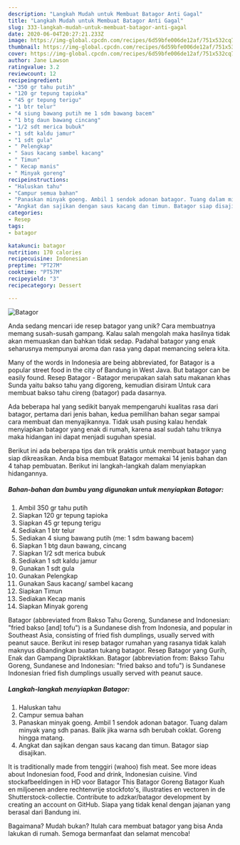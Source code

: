 ```yaml
---
description: "Langkah Mudah untuk Membuat Batagor Anti Gagal"
title: "Langkah Mudah untuk Membuat Batagor Anti Gagal"
slug: 333-langkah-mudah-untuk-membuat-batagor-anti-gagal
date: 2020-06-04T20:27:21.233Z
image: https://img-global.cpcdn.com/recipes/6d59bfe006de12af/751x532cq70/batagor-foto-resep-utama.jpg
thumbnail: https://img-global.cpcdn.com/recipes/6d59bfe006de12af/751x532cq70/batagor-foto-resep-utama.jpg
cover: https://img-global.cpcdn.com/recipes/6d59bfe006de12af/751x532cq70/batagor-foto-resep-utama.jpg
author: Jane Lawson
ratingvalue: 3.2
reviewcount: 12
recipeingredient:
- "350 gr tahu putih"
- "120 gr tepung tapioka"
- "45 gr tepung terigu"
- "1 btr telur"
- "4 siung bawang putih me 1 sdm bawang bacem"
- "1 btg daun bawang cincang"
- "1/2 sdt merica bubuk"
- "1 sdt kaldu jamur"
- "1 sdt gula"
- " Pelengkap"
- " Saus kacang sambel kacang"
- " Timun"
- " Kecap manis"
- " Minyak goreng"
recipeinstructions:
- "Haluskan tahu"
- "Campur semua bahan"
- "Panaskan minyak goeng. Ambil 1 sendok adonan batagor. Tuang dalam minyak yang sdh panas. Balik jika warna sdh berubah coklat. Goreng hingga matang."
- "Angkat dan sajikan dengan saus kacang dan timun. Batagor siap disajikan."
categories:
- Resep
tags:
- batagor

katakunci: batagor 
nutrition: 170 calories
recipecuisine: Indonesian
preptime: "PT27M"
cooktime: "PT57M"
recipeyield: "3"
recipecategory: Dessert

---
```



![Batagor](https://img-global.cpcdn.com/recipes/6d59bfe006de12af/751x532cq70/batagor-foto-resep-utama.jpg)

Anda sedang mencari ide resep batagor yang unik? Cara membuatnya memang susah-susah gampang. Kalau salah mengolah maka hasilnya tidak akan memuaskan dan bahkan tidak sedap. Padahal batagor yang enak seharusnya mempunyai aroma dan rasa yang dapat memancing selera kita.

Many of the words in Indonesia are being abbreviated, for Batagor is a popular street food in the city of Bandung in West Java. But batagor can be easily found. Resep Batagor - Batagor merupakan salah satu makanan khas Sunda yaitu bakso tahu yang digoreng, kemudian disiram Untuk cara membuat bakso tahu cireng (batagor) pada dasarnya.

Ada beberapa hal yang sedikit banyak mempengaruhi kualitas rasa dari batagor, pertama dari jenis bahan, kedua pemilihan bahan segar sampai cara membuat dan menyajikannya. Tidak usah pusing kalau hendak menyiapkan batagor yang enak di rumah, karena asal sudah tahu triknya maka hidangan ini dapat menjadi suguhan spesial.


Berikut ini ada beberapa tips dan trik praktis untuk membuat batagor yang siap dikreasikan. Anda bisa membuat Batagor memakai 14 jenis bahan dan 4 tahap pembuatan. Berikut ini langkah-langkah dalam menyiapkan hidangannya.

<!--inarticleads1-->

##### Bahan-bahan dan bumbu yang digunakan untuk menyiapkan Batagor:

1. Ambil 350 gr tahu putih
1. Siapkan 120 gr tepung tapioka
1. Siapkan 45 gr tepung terigu
1. Sediakan 1 btr telur
1. Sediakan 4 siung bawang putih (me: 1 sdm bawang bacem)
1. Siapkan 1 btg daun bawang, cincang
1. Siapkan 1/2 sdt merica bubuk
1. Sediakan 1 sdt kaldu jamur
1. Gunakan 1 sdt gula
1. Gunakan  Pelengkap
1. Gunakan  Saus kacang/ sambel kacang
1. Siapkan  Timun
1. Sediakan  Kecap manis
1. Siapkan  Minyak goreng


Batagor (abbreviated from Bakso Tahu Goreng, Sundanese and Indonesian: &#34;fried bakso [and] tofu&#34;) is a Sundanese dish from Indonesia, and popular in Southeast Asia, consisting of fried fish dumplings, usually served with peanut sauce. Berikut ini resep batagor rumahan yang rasanya tidak kalah maknyus dibandingkan buatan tukang batagor. Resep Batagor yang Gurih, Enak dan Gampang Dipraktikkan. Batagor (abbreviation from: Bakso Tahu Goreng, Sundanese and Indonesian: &#34;fried bakso and tofu&#34;) is Sundanese Indonesian fried fish dumplings usually served with peanut sauce. 

<!--inarticleads2-->

##### Langkah-langkah menyiapkan Batagor:

1. Haluskan tahu
1. Campur semua bahan
1. Panaskan minyak goeng. Ambil 1 sendok adonan batagor. Tuang dalam minyak yang sdh panas. Balik jika warna sdh berubah coklat. Goreng hingga matang.
1. Angkat dan sajikan dengan saus kacang dan timun. Batagor siap disajikan.


It is traditionally made from tenggiri (wahoo) fish meat. See more ideas about Indonesian food, Food and drink, Indonesian cuisine. Vind stockafbeeldingen in HD voor Batagor This Batagor Goreng Batagor Kuah en miljoenen andere rechtenvrije stockfoto&#39;s, illustraties en vectoren in de Shutterstock-collectie. Contribute to adzkar/batagor development by creating an account on GitHub. Siapa yang tidak kenal dengan jajanan yang berasal dari Bandung ini. 

Bagaimana? Mudah bukan? Itulah cara membuat batagor yang bisa Anda lakukan di rumah. Semoga bermanfaat dan selamat mencoba!
